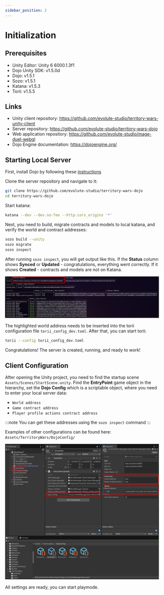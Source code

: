 ```yaml
---
sidebar_position: 2
---
```


# Initialization

## Prerequisites

- Unity Editor: Unity 6 6000.1.3f1
- Dojo Unity SDK: v1.5.0d
- Dojo: v1.5.1
- Sozo: v1.5.1
- Katana: v1.5.3
- Torii: v1.5.5

## Links

- Unity client repository: https://github.com/evolute-studio/territory-wars-unity-client
- Server repository: https://github.com/evolute-studio/territory-wars-dojo
- Web application repository: https://github.com/evolute-studio/mage-duel-webgl
- Dojo Engine documentation: https://dojoengine.org/

## Starting Local Server

First, install Dojo by following these [instructions](https://dojoengine.org/installation#installing-dojo-with-dojoup)

Clone the server repository and navigate to it:

```bash
git clone https://github.com/evolute-studio/territory-wars-dojo
cd territory-wars-dojo
```

Start katana:

```bash
katana --dev --dev.no-fee --http.cors_origins '*'
```

Next, you need to build, migrate contracts and models to local katana, and verify the world and contract addresses:

```bash
sozo build --unity
sozo migrate
sozo inspect
```

After running `sozo inspect`, you will get output like this. If the **Status** column shows **Synced** or **Updated** - congratulations, everything went correctly. If it shows **Created** - contracts and models are not on Katana.

![sozo_inspect_result](./img/1_sozo_inspect.png)

The highlighted world address needs to be inserted into the torii configuration file `torii_config_dev.toml`.
After that, you can start torii:

```bash
torii --config torii_config_dev.toml
```

Congratulations! The server is created, running, and ready to work!

## Client Configuration

After opening the Unity project, you need to find the startup scene `Assets/Scenes/StartScene.unity`.
Find the **EntryPoint** game object in the hierarchy, set the **Dojo Config** which is a scriptable object, where you need to enter your local server data:

- `World address`
- `Game contract address`
- `Player profile actions contract address`

:::note
You can get these addresses using the `sozo inspect` command
:::

Examples of other configurations can be found here: `Assets/TerritoryWars/DojoConfig/`

![client_connection_config](./img/2_client_connection_config.png)

All settings are ready, you can start playmode.
